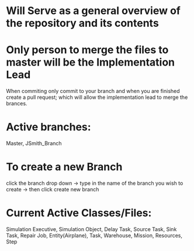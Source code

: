 # Will Serve as a general overview of the repository and its contents
# Only person to merge the files to master will be the Implementation Lead
When commiting only commit to your branch and when you are finished create a pull request; which will allow the implementation lead to merge the brances.
# Active branches: 
Master, JSmith_Branch
# To create a new Branch
click the branch drop down -> type in the name of the branch you wish to create -> then click create new branch
# Current Active Classes/Files:
Simulation Executive, Simulation Object, Delay Task, Source Task, Sink Task, Repair Job, Entity(Airplane),
Task, Warehouse, Mission, Resources, Step
